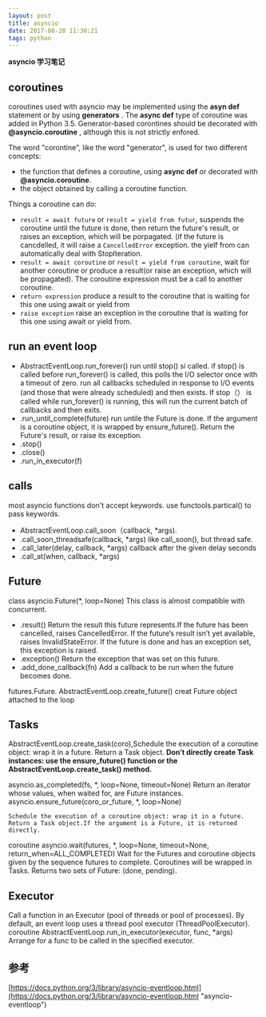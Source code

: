 ```yaml
---
layout: post
title: asyncio
date: 2017-08-20 11:30:21
tags: python
---
```



**asyncio 学习笔记**



## coroutines ##
coroutines used with asyncio may be implemented using the **asyn def** statement or by using **generators** . The **async def** type of coroutine was added in Python 3.5.
Generator-based corontines should be decorated with **@asyncio.coroutine** , although this is not strictly enfored.

The word "corontine", like the word "generator", is used for two different concepts:
* the function that defines a coroutine, using **async def** or decorated with **@asyncio.coroutine**.
* the object obtained by calling a coroutine function.

Things a coroutine can do:

* `result = await future` or `result = yield from futur`, suspends the coroutine  until the future is done, then return the future's result, or raises an exception, which will be porpagated. (if the future is cancdelled, it will raise a `CancelledError` exception. the yielf from can automatically deal with StopIteration.
* `result = await coroutine` or `result = yield from coroutine`, wait for another coroutine or produce a result(or raise an exception, which will be propagated). The coroutine expression must be a call to another coroutine.
* `return expression` produce a result to the coroutine that is waiting for this one using await or yield from
* `raise exception` raise an exception in the coroutine that is waiting for this one using await or yield from.

## run an event loop ##
* AbstractEventLoop.run_forever()
	run until stop() si called. if stop() is called before run_forever() is called, this polls the I/O selector once with a timeout of zero. run all callbacks scheduled in response to I/O events (and those that were already scheduled) and then exists. If stop（） is called while run_forever() is running, this will run the current batch of callbacks and then exits.
* .run_until_complete(future)
	run untile the Future is done. If the argument is a coroutine object, it is wrapped by ensure_future(). Return the Future's result, or raise its exception.
* .stop()
* .close()
* .run_in_executor(f)

## calls ##
most asyncio functions don't accept keywords. use functools.partical() to pass keywords.
* AbstractEventLoop.call_soon（callback, *args).
* .call_soon_threadsafe(callback, *args)
	like call_soon(), but thread safe.
* .call_later(delay, callback, *args)
	callback after the given delay seconds
* .call_at(when, callback, *args)

## Future ##
class asyncio.Future(*, loop=None)
This class is almost compatible with  concurrent.
* .result()
	Return the result this future represents.If the future has been cancelled, raises CancelledError. If the future’s result isn’t yet available, raises InvalidStateError. If the future is done and has an exception set, this exception is raised.
* .exception()
	Return the exception that was set on this future.
* .add_done_callback(fn)
	Add a callback to be run when the future becomes done.

futures.Future.
AbstractEventLoop.create_future() creat Future object attached to the loop

## Tasks ##
AbstractEventLoop.create_task(coro),Schedule the execution of a coroutine object: wrap it in a future. Return a Task object.
**Don’t directly create Task instances: use the ensure_future() function or the AbstractEventLoop.create_task() method.**

asyncio.as_completed(fs, *, loop=None, timeout=None)
    Return an iterator whose values, when waited for, are Future instances.
asyncio.ensure_future(coro_or_future, *, loop=None)

    Schedule the execution of a coroutine object: wrap it in a future. Return a Task object.If the argument is a Future, it is returned directly.
coroutine asyncio.wait(futures, *, loop=None, timeout=None, return_when=ALL_COMPLETED)
	Wait for the Futures and coroutine objects given by the sequence futures to complete. Coroutines will be wrapped in Tasks. Returns two sets of Future: (done, pending).

## Executor ##
Call a function in an Executor (pool of threads or pool of processes). By default, an event loop uses a thread pool executor (ThreadPoolExecutor). coroutine AbstractEventLoop.run_in_executor(executor, func, *args) Arrange for a func to be called in the specified executor.

## 参考 ##
[https://docs.python.org/3/library/asyncio-eventloop.html](https://docs.python.org/3/library/asyncio-eventloop.html "asyncio-eventloop")

